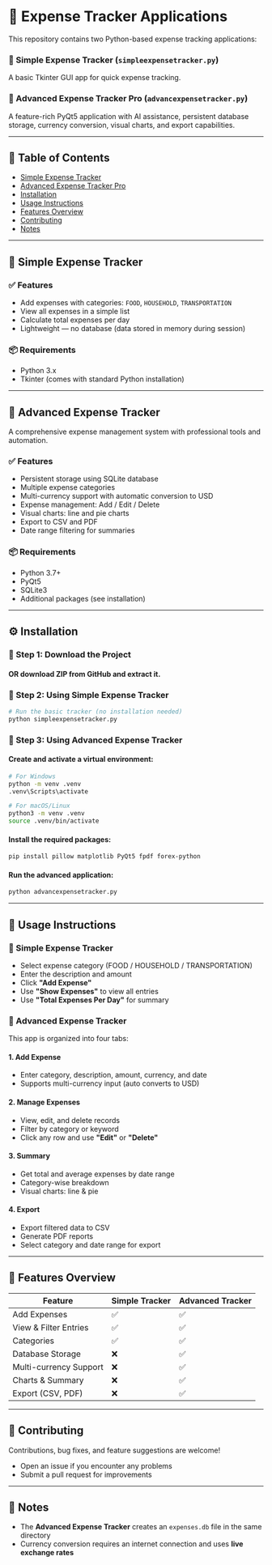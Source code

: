 # 💸 Expense Tracker Applications

This repository contains two Python-based expense tracking applications:

### 📘 Simple Expense Tracker (`simpleexpensetracker.py`)

A basic Tkinter GUI app for quick expense tracking.

### 💼 Advanced Expense Tracker Pro (`advancexpensetracker.py`)

A feature-rich PyQt5 application with AI assistance, persistent database storage, currency conversion, visual charts, and export capabilities.

---

## 📑 Table of Contents

- [Simple Expense Tracker](#-simple-expense-tracker)
- [Advanced Expense Tracker Pro](#-advanced-expense-tracker-pro)
- [Installation](#️-installation)
- [Usage Instructions](#-usage-instructions)
- [Features Overview](#-features-overview)
- [Contributing](#-contributing)
- [Notes](#-notes)

---

## 📘 Simple Expense Tracker

### ✅ Features

- Add expenses with categories: `FOOD`, `HOUSEHOLD`, `TRANSPORTATION`
- View all expenses in a simple list
- Calculate total expenses per day
- Lightweight — no database (data stored in memory during session)

### 📦 Requirements

- Python 3.x
- Tkinter (comes with standard Python installation)

---

## 💼 Advanced Expense Tracker

A comprehensive expense management system with professional tools and automation.

### ✅ Features

- Persistent storage using SQLite database
- Multiple expense categories
- Multi-currency support with automatic conversion to USD
- Expense management: Add / Edit / Delete
- Visual charts: line and pie charts
- Export to CSV and PDF
- Date range filtering for summaries

### 📦 Requirements

- Python 3.7+
- PyQt5
- SQLite3
- Additional packages (see installation)

---

## ⚙️ Installation

### 📁 Step 1: Download the Project

#### OR download ZIP from GitHub and extract it.

### 🧾 Step 2: Using Simple Expense Tracker

```bash
# Run the basic tracker (no installation needed)
python simpleexpensetracker.py
```

### 🧠 Step 3: Using Advanced Expense Tracker

#### Create and activate a virtual environment:

```bash
# For Windows
python -m venv .venv
.venv\Scripts\activate

# For macOS/Linux
python3 -m venv .venv
source .venv/bin/activate
```

#### Install the required packages:

```bash
pip install pillow matplotlib PyQt5 fpdf forex-python
```

#### Run the advanced application:

```bash
python advancexpensetracker.py
```

---

## 🚀 Usage Instructions

### 🧾 Simple Expense Tracker

- Select expense category (FOOD / HOUSEHOLD / TRANSPORTATION)
- Enter the description and amount
- Click **"Add Expense"**
- Use **"Show Expenses"** to view all entries
- Use **"Total Expenses Per Day"** for summary

### 🧠 Advanced Expense Tracker

This app is organized into four tabs:

#### 1. Add Expense

- Enter category, description, amount, currency, and date
- Supports multi-currency input (auto converts to USD)

#### 2. Manage Expenses

- View, edit, and delete records
- Filter by category or keyword
- Click any row and use **"Edit"** or **"Delete"**

#### 3. Summary

- Get total and average expenses by date range
- Category-wise breakdown
- Visual charts: line & pie

#### 4. Export

- Export filtered data to CSV
- Generate PDF reports
- Select category and date range for export

---

## 🧩 Features Overview

| Feature                | Simple Tracker | Advanced Tracker  |
| ---------------------- | -------------- | ----------------- |
| Add Expenses           | ✅             | ✅               |
| View & Filter Entries  | ✅             | ✅               |
| Categories             | ✅             | ✅               |
| Database Storage       | ❌             | ✅               |
| Multi-currency Support | ❌             | ✅               |
| Charts & Summary       | ❌             | ✅               |
| Export (CSV, PDF)      | ❌             | ✅               |

---

## 🤝 Contributing

Contributions, bug fixes, and feature suggestions are welcome!

- Open an issue if you encounter any problems
- Submit a pull request for improvements

---

## 📝 Notes

- The **Advanced Expense Tracker** creates an `expenses.db` file in the same directory
- Currency conversion requires an internet connection and uses **live exchange rates**





